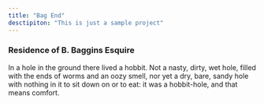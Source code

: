```yaml
---
title: "Bag End"
desctipiton: "This is just a sample project"
---
```



###  Residence of B. Baggins Esquire

In a hole in the ground there lived a hobbit. Not a nasty, dirty, wet hole, filled with the ends of worms and an oozy smell, nor yet a dry, bare, sandy hole with nothing in it to sit down on or to eat: it was a hobbit-hole, and that means comfort.
